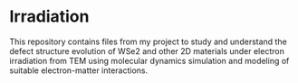 # Irradiation
This repository contains files from my project to study and understand the defect structure evolution of WSe2 and other 2D materials under electron irradiation from TEM using molecular dynamics simulation and modeling of suitable electron-matter interactions.
